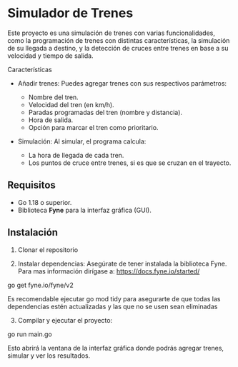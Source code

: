 # Simulador de Trenes

Este proyecto es una simulación de trenes con varias funcionalidades, como la programación de trenes con distintas características, la simulación de su llegada a destino, y la detección de cruces entre trenes en base a su velocidad y tiempo de salida.

Características

- Añadir trenes: Puedes agregar trenes con sus respectivos parámetros:
  - Nombre del tren.
  - Velocidad del tren (en km/h).
  - Paradas programadas del tren (nombre y distancia).
  - Hora de salida.
  - Opción para marcar el tren como prioritario.

- Simulación: Al simular, el programa calcula:
  - La hora de llegada de cada tren.
  - Los puntos de cruce entre trenes, si es que se cruzan en el trayecto.

## Requisitos

- Go 1.18 o superior.
- Biblioteca **Fyne** para la interfaz gráfica (GUI).

## Instalación

1. Clonar el repositorio

2. Instalar dependencias: Asegúrate de tener instalada la biblioteca Fyne. Para mas información dirígase a: https://docs.fyne.io/started/

go get fyne.io/fyne/v2

Es recomendable ejecutar go mod tidy para asegurarte de que todas las dependencias estén actualizadas y las que no se usen sean eliminadas

3. Compilar y ejecutar el proyecto:

go run main.go

Esto abrirá la ventana de la interfaz gráfica donde podrás agregar trenes, simular y ver los resultados.
